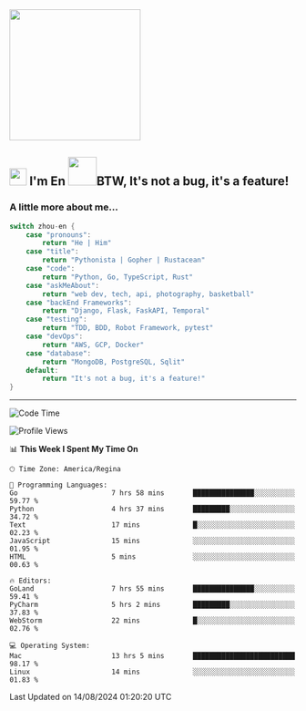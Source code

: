 <img align='center' src="https://media.giphy.com/media/GP1TJJSV4Ys1r64q2A/giphy.gif" width="230">

<h2><img src="https://emojis.slackmojis.com/emojis/images/1531849430/4246/blob-sunglasses.gif?1531849430" width="30"/> I'm En <img src="https://media.giphy.com/media/12oufCB0MyZ1Go/giphy.gif" width="50">BTW, It's not a bug, it's a feature!</h2>


<!-- <img align='right' src="https://media.giphy.com/media/M9gbBd9nbDrOTu1Mqx/giphy.gif" width="230"> -->


### A little more about me... 
<!--
```javascript
const zhou-en = {
    pronouns: "He" | "Him",
    title: "Pythonista" | "Gopher" | "Rustacean",
    code: ["Python", "Go", "Rust", "TypeScript"],
    askMeAbout: ["web dev", "tech", "app dev", "photography"],
    technologies: {
        backEnd: {
            python: ["Django", "Flask", "FaskAPI"],
            go: []
        },
        scraping: ["selenium", "scrapy", "spider"],
        testing: ["Robot Framework"],
        devOps: ["AWS", "Docker", "GCP", "Nginx"],
        databases: ["mongo", "postgresql", "sqlite"],
        misc: ["Firebase", "Heroku"]
    },
    architecture: ["Event Driven Architecture", "Microservices"],
    currentFocus: ["Temporal", "Rust"],
    funFact: "It's not a bug, it's a feature!"
};
```
  -->

```go
switch zhou-en {
    case "pronouns":
        return "He | Him"
    case "title":
        return "Pythonista | Gopher | Rustacean"
    case "code":
        return "Python, Go, TypeScript, Rust"
    case "askMeAbout":
        return "web dev, tech, api, photography, basketball"
    case "backEnd Frameworks":
        return "Django, Flask, FaskAPI, Temporal"
    case "testing":
        return "TDD, BDD, Robot Framework, pytest"
    case "devOps":
        return "AWS, GCP, Docker"
    case "database":
        return "MongoDB, PostgreSQL, Sqlit"
    default:
        return "It's not a bug, it's a feature!"
}
```




---
<!--START_SECTION:waka-->
![Code Time](http://img.shields.io/badge/Code%20Time-1%2C599%20hrs%2057%20mins-blue)

![Profile Views](http://img.shields.io/badge/Profile%20Views-0-blue)

📊 **This Week I Spent My Time On** 

```text
🕑︎ Time Zone: America/Regina

💬 Programming Languages: 
Go                       7 hrs 58 mins       ███████████████░░░░░░░░░░   59.77 % 
Python                   4 hrs 37 mins       █████████░░░░░░░░░░░░░░░░   34.72 % 
Text                     17 mins             █░░░░░░░░░░░░░░░░░░░░░░░░   02.23 % 
JavaScript               15 mins             ░░░░░░░░░░░░░░░░░░░░░░░░░   01.95 % 
HTML                     5 mins              ░░░░░░░░░░░░░░░░░░░░░░░░░   00.63 % 

🔥 Editors: 
GoLand                   7 hrs 55 mins       ███████████████░░░░░░░░░░   59.41 % 
PyCharm                  5 hrs 2 mins        █████████░░░░░░░░░░░░░░░░   37.83 % 
WebStorm                 22 mins             █░░░░░░░░░░░░░░░░░░░░░░░░   02.76 % 

💻 Operating System: 
Mac                      13 hrs 5 mins       █████████████████████████   98.17 % 
Linux                    14 mins             ░░░░░░░░░░░░░░░░░░░░░░░░░   01.83 % 
```


 Last Updated on 14/08/2024 01:20:20 UTC
<!--END_SECTION:waka-->
